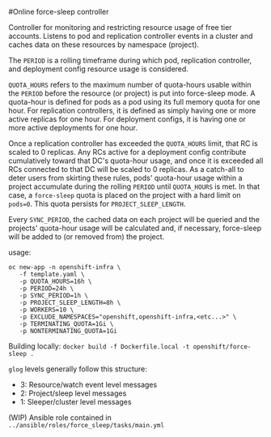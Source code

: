 #Online force-sleep controller

Controller for monitoring and restricting resource usage of free tier accounts. Listens to pod and replication controller events in a cluster and caches data on these resources by namespace (project).

The `PERIOD` is a rolling timeframe during which pod, replication controller, and deployment config resource usage is considered.

`QUOTA_HOURS` refers to the maximum number of quota-hours usable within the `PERIOD` before the resource (or project) is put into force-sleep mode. A quota-hour is defined for pods as a pod using its full memory quota for one hour. For replication controllers, it is defined as simply having one or more active replicas for one hour. For deployment configs, it is having one or more active deployments for one hour.

Once a replication controller has exceeded the `QUOTA_HOURS` limit, that RC is scaled to 0 replicas. Any RCs active for a deployment config contribute cumulatively toward that DC's quota-hour usage, and once it is exceeded all RCs connected to that DC will be scaled to 0 replicas. As a catch-all to deter users from skirting these rules, pods' quota-hour usage within a project accumulate during the rolling `PERIOD` until `QUOTA_HOURS` is met. In that case, a `force-sleep` quota is placed on the project with a hard limit on `pods=0`. This quota persists for `PROJECT_SLEEP_LENGTH`. 

Every `SYNC_PERIOD`, the cached data on each project will be queried and the projects' quota-hour usage will be calculated and, if necessary, force-sleep will be added to (or removed from) the project.

usage:
```
oc new-app -n openshift-infra \
   -f template.yaml \
   -p QUOTA_HOURS=16h \
   -p PERIOD=24h \
   -p SYNC_PERIOD=1h \
   -p PROJECT_SLEEP_LENGTH=8h \
   -p WORKERS=10 \
   -p EXCLUDE_NAMESPACES="openshift,openshift-infra,<etc...>" \
   -p TERMINATING_QUOTA=1Gi \
   -p NONTERMINATING_QUOTA=1Gi
```

Building locally:
`docker build -f Dockerfile.local -t openshift/force-sleep .`

`glog` levels generally follow this structure:
* 3: Resource/watch event level messages
* 2: Project/sleep level messages
* 1: Sleeper/cluster level messages

(WIP) Ansible role contained in `../ansible/roles/force_sleep/tasks/main.yml`
